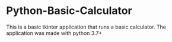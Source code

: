 # Python-Basic-Calculator

This is a basic tkinter application that runs a basic calculator. The application was made with python 3.7+
